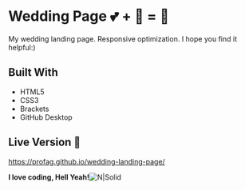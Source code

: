  # Wedding Page :two_hearts: + :couple: = :couple_with_heart:
My wedding landing page. Responsive optimization. I hope you find it helpful:) 

## Built With 

  - HTML5
 - CSS3
 - Brackets
 - GitHub Desktop
 
## Live Version :link:

https://profag.github.io/wedding-landing-page/

**I love coding, Hell Yeah!**![N|Solid](https://i.imgur.com/IT2vqfH.png)
